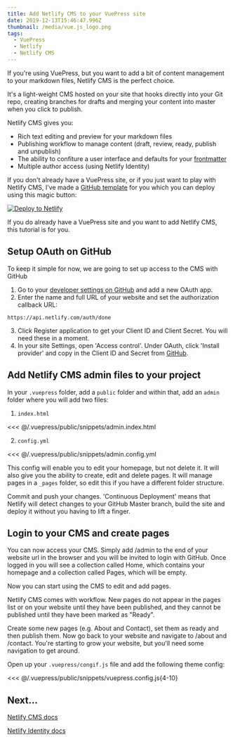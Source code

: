 ```yaml
---
title: Add Netlify CMS to your VuePress site
date: 2019-12-13T15:46:47.996Z
thumbnail: /media/vue.js_logo.png
tags:
  - VuePress
  - Netlify
  - Netlify CMS
---
```

If you're using VuePress, but you want to add a bit of content management to your markdown files, Netlify CMS is the perfect choice. 

It's a light-weight CMS hosted on your site that hooks directly into your Git repo, creating branches for drafts and merging your content into master when you click to publish.

Netlify CMS gives you:

* Rich text editing and preview for your markdown files
* Publishing workflow to manage content (draft, review, ready, publish and unpublish)
* The ability to confiture a user interface and defaults for your [frontmatter](https://v1.vuepress.vuejs.org/guide/frontmatter.html)
* Multiple author access (using Netlify Identity)

If you don't already have a VuePress site, or if you just want to play with Netlify CMS, I've made a [GitHub template](https://github.com/petedavisdev/VuePress-with-Netlify-CMS) for you which you can deploy using this magic button:

<a href="https://app.netlify.com/start/deploy?repository=https://github.com/petedavisdev/VuePress-with-Netlify-CMS&amp;stack=cms"><img src="https://www.netlify.com/img/deploy/button.svg" alt="Deploy to Netlify"></a>

If you do already have a VuePress site and you want to add Netlify CMS, this tutorial is for you.

## Setup OAuth on GitHub

To keep it simple for now, we are going to set up access to the CMS with GitHub

1. Go to your [developer settings on GitHub](https://github.com/settings/developers) and add a new OAuth app.
2. Enter the name and full URL of your website and set the authorization callback URL:

```
https://api.netlify.com/auth/done
```

3. Click Register application to get your Client ID and Client Secret. You will need these in a moment.
4. In your site Settings, open 'Access control'. Under OAuth, click 'Install provider' and copy in the Client ID and Secret from [GitHub](https://github.com/settings/developers).

## Add Netlify CMS admin files to your project

In your `.vuepress` folder, add a `public` folder and within that, add an `admin` folder where you will add two files:

1. `index.html`

<<< @/.vuepress/public/snippets/admin.index.html

2. `config.yml`

<<< @/.vuepress/public/snippets/admin.config.yml

This config will enable you to edit your homepage, but not delete it. It will also give you the ability to create, edit and delete pages. It will manage pages in a `_pages` folder, so edit this if you have a different folder structure.

Commit and push your changes. 'Continuous Deployment' means that Netlify will detect changes to your GitHub Master branch, build the site and deploy it without you having to lift a finger.

## Login to your CMS and create pages

You can now access your CMS. Simply add /admin to the end of your website url in the browser and you will be invited to login with GitHub. Once logged in you will see a collection called Home, which contains your homepage and a collection called Pages, which will be empty.

Now you can start using the CMS to edit and add pages.

Netlify CMS comes with workflow. New pages do not appear in the pages list or on your website until they have been published, and they cannot be published until they have been marked as "Ready".

Create some new pages (e.g. About and Contact), set them as ready and then publish them. Now go back to your website and navigate to /about and /contact. You're starting to grow your website, but you'll need some navigation to get around.

Open up your `.vuepress/congif.js` file and add the following theme config:

<<< @/.vuepress/public/snippets/vuepress.config.js{4-10}

## Next...

[Netlify CMS docs](https://www.netlifycms.org/docs/intro/)

[Netlify Identity docs](https://docs.netlify.com/visitor-access/identity/)